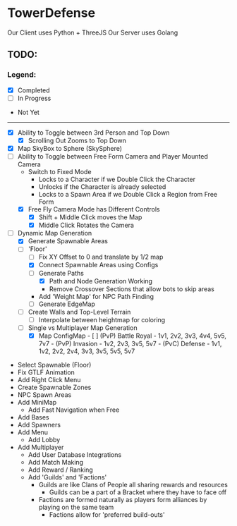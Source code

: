 # TowerDefense
Our Client uses Python + ThreeJS
Our Server uses Golang

## TODO:

### Legend:
 - [X] Completed
 - [ ] In Progress
 - Not Yet
___
   - [X] Ability to Toggle between 3rd Person and Top Down 
      - [X] Scrolling Out Zooms to Top Down
   - [X] Map SkyBox to Sphere (SkySphere)
   - [ ] Ability to Toggle between Free Form Camera and Player Mounted Camera 
      - Switch to Fixed Mode
         - Locks to a Character if we Double Click the Character
         - Unlocks if the Character is already selected
         - Locks to a Spawn Area if we Double Click a Region from Free Form
      - [X] Free Fly Camera Mode has Different Controls
         - [X] Shift + Middle Click moves the Map
         - [X] Middle Click Rotates the Camera
   - [ ] Dynamic Map Generation
      - [X] Generate Spawnable Areas
      - [ ] 'Floor'
         - [ ] Fix XY Offset to 0 and translate by 1/2 map
         - [X] Connect Spawnable Areas using Configs
         - [ ] Generate Paths
            - [X] Path and Node Generation Working
            - Remove Crossover Sections that allow bots to skip areas
         - Add 'Weight Map' for NPC Path Finding
         - [ ] Generate EdgeMap
      - [ ] Create Walls and Top-Level Terrain
         - [ ] Interpolate between heightmap for coloring
      - [ ] Single vs Multiplayer Map Generation
         - [X] Map ConfigMap
               - [ ] (PvP) Battle Royal - 1v1, 2v2, 3v3, 4v4, 5v5, 7v7
               - (PvP) Invasion - 1v2, 2v3, 3v5, 5v7
               - (PvC) Defense - 1v1, 1v2, 2v2, 2v4, 3v3, 3v5, 5v5, 5v7 
   - Select Spawnable (Floor)
   - Fix GTLF Animation
   - Add Right Click Menu
   - Create Spawnable Zones
   - NPC Spawn Areas
   - Add MiniMap
      - Add Fast Navigation when Free
   - Add Bases
   - Add Spawners
   - Add Menu
      - Add Lobby
   - Add Multiplayer 
      - Add User Database Integrations
      - Add Match Making
      - Add Reward / Ranking
      - Add 'Guilds' and 'Factions'
         - Guilds are like Clans of People all sharing rewards and resources
            - Guilds can be a part of a Bracket where they have to face off
         - Factions are formed naturally as players form alliances by playing on the same team
            - Factions allow for 'preferred build-outs'